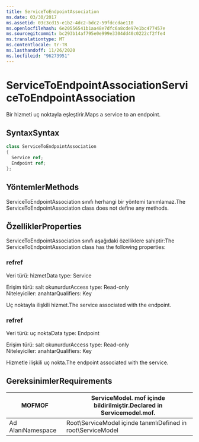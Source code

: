 ```yaml
---
title: ServiceToEndpointAssociation
ms.date: 03/30/2017
ms.assetid: 03c3cd15-e1b2-4dc2-bdc2-59fdccdae110
ms.openlocfilehash: 6e20556541b1aa48e7dfc6a8cde97e1bc477457e
ms.sourcegitcommit: bc293b14af795e0e999e3304dd40c0222cf2ffe4
ms.translationtype: MT
ms.contentlocale: tr-TR
ms.lasthandoff: 11/26/2020
ms.locfileid: "96273951"
---
```

# <a name="servicetoendpointassociation"></a><span data-ttu-id="54e2a-102">ServiceToEndpointAssociation</span><span class="sxs-lookup"><span data-stu-id="54e2a-102">ServiceToEndpointAssociation</span></span>

<span data-ttu-id="54e2a-103">Bir hizmeti uç noktayla eşleştirir.</span><span class="sxs-lookup"><span data-stu-id="54e2a-103">Maps a service to an endpoint.</span></span>  
  
## <a name="syntax"></a><span data-ttu-id="54e2a-104">Syntax</span><span class="sxs-lookup"><span data-stu-id="54e2a-104">Syntax</span></span>  
  
```csharp
class ServiceToEndpointAssociation  
{  
  Service ref;  
  Endpoint ref;  
};  
```  
  
## <a name="methods"></a><span data-ttu-id="54e2a-105">Yöntemler</span><span class="sxs-lookup"><span data-stu-id="54e2a-105">Methods</span></span>  

 <span data-ttu-id="54e2a-106">ServiceToEndpointAssociation sınıfı herhangi bir yöntemi tanımlamaz.</span><span class="sxs-lookup"><span data-stu-id="54e2a-106">The ServiceToEndpointAssociation class does not define any methods.</span></span>  
  
## <a name="properties"></a><span data-ttu-id="54e2a-107">Özellikler</span><span class="sxs-lookup"><span data-stu-id="54e2a-107">Properties</span></span>  

 <span data-ttu-id="54e2a-108">ServiceToEndpointAssociation sınıfı aşağıdaki özelliklere sahiptir:</span><span class="sxs-lookup"><span data-stu-id="54e2a-108">The ServiceToEndpointAssociation class has the following properties:</span></span>  
  
### <a name="ref"></a><span data-ttu-id="54e2a-109">ref</span><span class="sxs-lookup"><span data-stu-id="54e2a-109">ref</span></span>  

 <span data-ttu-id="54e2a-110">Veri türü: hizmet</span><span class="sxs-lookup"><span data-stu-id="54e2a-110">Data type: Service</span></span>  
  
 <span data-ttu-id="54e2a-111">Erişim türü: salt okunurdur</span><span class="sxs-lookup"><span data-stu-id="54e2a-111">Access type: Read-only</span></span>  
<span data-ttu-id="54e2a-112">Niteleyiciler: anahtar</span><span class="sxs-lookup"><span data-stu-id="54e2a-112">Qualifiers: Key</span></span>  
  
 <span data-ttu-id="54e2a-113">Uç noktayla ilişkili hizmet.</span><span class="sxs-lookup"><span data-stu-id="54e2a-113">The service associated with the endpoint.</span></span>  
  
### <a name="ref"></a><span data-ttu-id="54e2a-114">ref</span><span class="sxs-lookup"><span data-stu-id="54e2a-114">ref</span></span>  

 <span data-ttu-id="54e2a-115">Veri türü: uç nokta</span><span class="sxs-lookup"><span data-stu-id="54e2a-115">Data type: Endpoint</span></span>  
  
 <span data-ttu-id="54e2a-116">Erişim türü: salt okunurdur</span><span class="sxs-lookup"><span data-stu-id="54e2a-116">Access type: Read-only</span></span>  
<span data-ttu-id="54e2a-117">Niteleyiciler: anahtar</span><span class="sxs-lookup"><span data-stu-id="54e2a-117">Qualifiers: Key</span></span>  
  
 <span data-ttu-id="54e2a-118">Hizmetle ilişkili uç nokta.</span><span class="sxs-lookup"><span data-stu-id="54e2a-118">The endpoint associated with the service.</span></span>  
  
## <a name="requirements"></a><span data-ttu-id="54e2a-119">Gereksinimler</span><span class="sxs-lookup"><span data-stu-id="54e2a-119">Requirements</span></span>  
  
|<span data-ttu-id="54e2a-120">MOF</span><span class="sxs-lookup"><span data-stu-id="54e2a-120">MOF</span></span>|<span data-ttu-id="54e2a-121">ServiceModel. mof içinde bildirilmiştir.</span><span class="sxs-lookup"><span data-stu-id="54e2a-121">Declared in Servicemodel.mof.</span></span>|  
|---------|-----------------------------------|  
|<span data-ttu-id="54e2a-122">Ad Alanı</span><span class="sxs-lookup"><span data-stu-id="54e2a-122">Namespace</span></span>|<span data-ttu-id="54e2a-123">Root\ServiceModel içinde tanımlı</span><span class="sxs-lookup"><span data-stu-id="54e2a-123">Defined in root\ServiceModel</span></span>|
